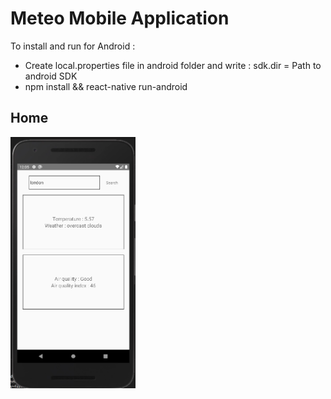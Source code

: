 # Meteo Mobile Application

To install and run for Android :
</br> 
* Create local.properties file in android folder and write : sdk.dir = Path to android SDK
* npm install && react-native run-android

## Home
<img src="https://github.com/FirasHmedi/Meteo/blob/master/Capture2.PNG" width="200" title="Home">
